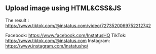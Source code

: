 ## Upload image using HTML&CSS&JS
The result : https://www.tiktok.com/@instatus.com/video/7273520069752212742

Facebook: https://www.facebook.com/InstatusHQ
TikTok: https://www.tiktok.com/@instatus.com
Instagram: https://www.instagram.com/instatushq/